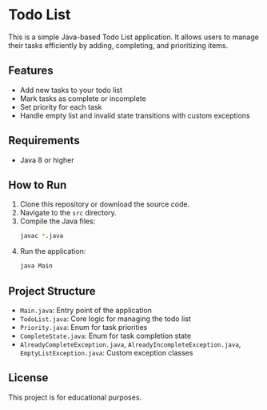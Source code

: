 # Todo List

This is a simple Java-based Todo List application. It allows users to manage their tasks efficiently by adding, completing, and prioritizing items.

## Features
- Add new tasks to your todo list
- Mark tasks as complete or incomplete
- Set priority for each task
- Handle empty list and invalid state transitions with custom exceptions

## Requirements
- Java 8 or higher

## How to Run
1. Clone this repository or download the source code.
2. Navigate to the `src` directory.
3. Compile the Java files:
   ```sh
   javac *.java
   ```
4. Run the application:
   ```sh
   java Main
   ```

## Project Structure
- `Main.java`: Entry point of the application
- `TodoList.java`: Core logic for managing the todo list
- `Priority.java`: Enum for task priorities
- `CompleteState.java`: Enum for task completion state
- `AlreadyCompleteException.java`, `AlreadyIncompleteException.java`, `EmptyListException.java`: Custom exception classes

## License
This project is for educational purposes.

